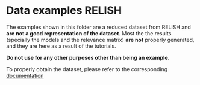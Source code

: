 # Data examples RELISH

The examples shown in this folder are a reduced dataset from RELISH and **are not a good representation of the dataset**. Most the the results (specially the models and the relevance matrix) **are not** properly generated, and they are here as a result of the tutorials.

**Do not use for any other purposes other than being an example.**

To properly obtain the dataset, please refer to the corresponding [documentation](https://github.com/zbmed-semtec/medline-preprocessing/tree/main/docs/Retrieve_Data)